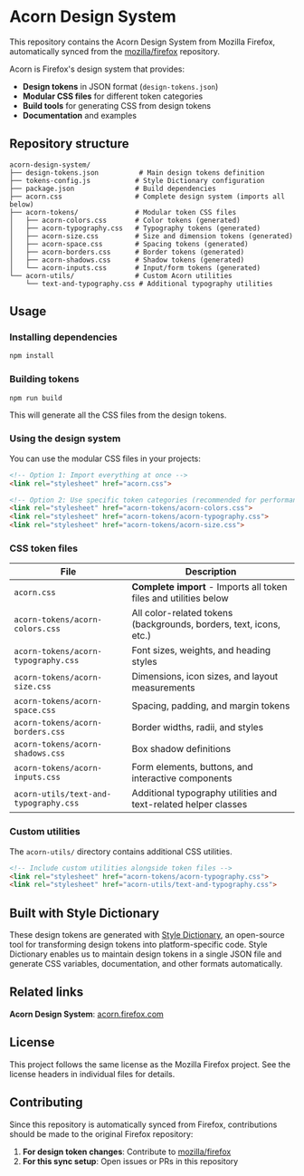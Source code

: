 # Acorn Design System

This repository contains the Acorn Design System from Mozilla Firefox, automatically synced from the [mozilla/firefox](https://github.com/mozilla/firefox) repository.

Acorn is Firefox's design system that provides:
- **Design tokens** in JSON format (`design-tokens.json`)
- **Modular CSS files** for different token categories
- **Build tools** for generating CSS from design tokens
- **Documentation** and examples

## Repository structure

```
acorn-design-system/
├── design-tokens.json          # Main design tokens definition
├── tokens-config.js           # Style Dictionary configuration
├── package.json               # Build dependencies
├── acorn.css                  # Complete design system (imports all below)
├── acorn-tokens/              # Modular token CSS files
│   ├── acorn-colors.css       # Color tokens (generated)
│   ├── acorn-typography.css   # Typography tokens (generated)
│   ├── acorn-size.css         # Size and dimension tokens (generated)
│   ├── acorn-space.css        # Spacing tokens (generated)
│   ├── acorn-borders.css      # Border tokens (generated)
│   ├── acorn-shadows.css      # Shadow tokens (generated)
│   └── acorn-inputs.css       # Input/form tokens (generated)
└── acorn-utils/               # Custom Acorn utilities
    └── text-and-typography.css # Additional typography utilities
```

## Usage

### Installing dependencies

```bash
npm install
```

### Building tokens

```bash
npm run build
```

This will generate all the CSS files from the design tokens.

### Using the design system

You can use the modular CSS files in your projects:

```html
<!-- Option 1: Import everything at once -->
<link rel="stylesheet" href="acorn.css">

<!-- Option 2: Use specific token categories (recommended for performance) -->
<link rel="stylesheet" href="acorn-tokens/acorn-colors.css">
<link rel="stylesheet" href="acorn-tokens/acorn-typography.css">
<link rel="stylesheet" href="acorn-tokens/acorn-size.css">
```

### CSS token files

| File | Description |
|------|-------------|
| `acorn.css` | **Complete import** - Imports all token files and utilities below |
| `acorn-tokens/acorn-colors.css` | All color-related tokens (backgrounds, borders, text, icons, etc.) |
| `acorn-tokens/acorn-typography.css` | Font sizes, weights, and heading styles |
| `acorn-tokens/acorn-size.css` | Dimensions, icon sizes, and layout measurements |
| `acorn-tokens/acorn-space.css` | Spacing, padding, and margin tokens |
| `acorn-tokens/acorn-borders.css` | Border widths, radii, and styles |
| `acorn-tokens/acorn-shadows.css` | Box shadow definitions |
| `acorn-tokens/acorn-inputs.css` | Form elements, buttons, and interactive components |
| `acorn-utils/text-and-typography.css` | Additional typography utilities and text-related helper classes |

### Custom utilities

The `acorn-utils/` directory contains additional CSS utilities.

```html
<!-- Include custom utilities alongside token files -->
<link rel="stylesheet" href="acorn-tokens/acorn-typography.css">
<link rel="stylesheet" href="acorn-utils/text-and-typography.css">
```

## Built with Style Dictionary

These design tokens are generated with [Style Dictionary](https://github.com/amzn/style-dictionary), an open-source tool for transforming design tokens into platform-specific code. Style Dictionary enables us to maintain design tokens in a single JSON file and generate CSS variables, documentation, and other formats automatically.

## Related links

**Acorn Design System**: [acorn.firefox.com](https://acorn.firefox.com/)

## License

This project follows the same license as the Mozilla Firefox project. See the license headers in individual files for details.

## Contributing

Since this repository is automatically synced from Firefox, contributions should be made to the original Firefox repository:

1. **For design token changes**: Contribute to [mozilla/firefox](https://github.com/mozilla/firefox)
2. **For this sync setup**: Open issues or PRs in this repository

